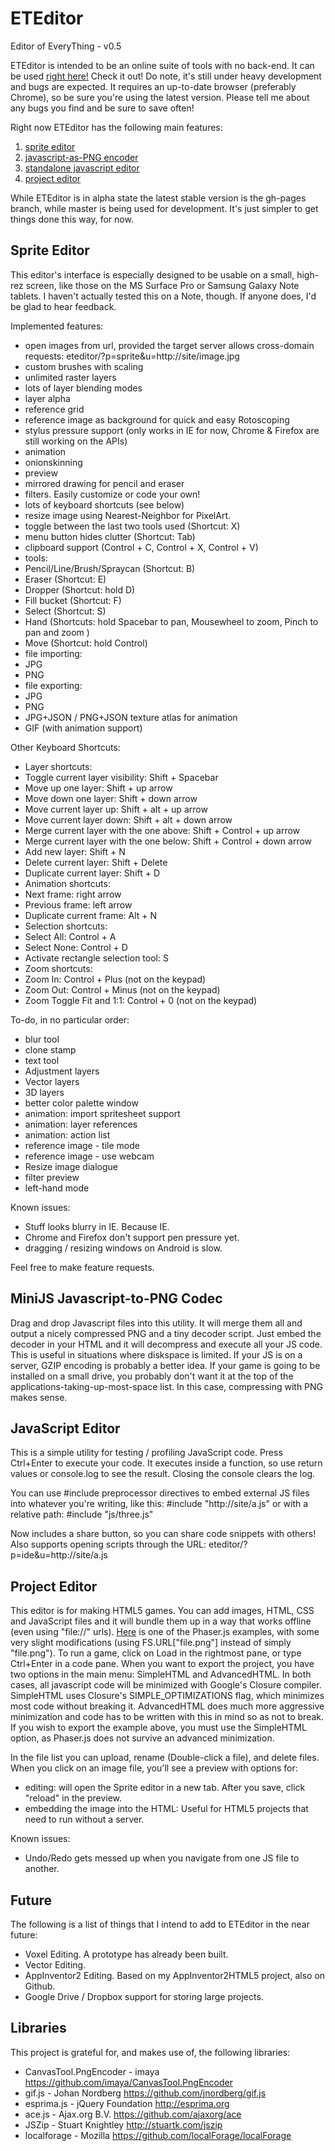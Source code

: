 # ETEditor
Editor of EveryThing - v0.5

ETEditor is intended to be an online suite of tools with no back-end.
It can be used [right here!](http://felipemanga.github.io/eteditor) Check it out!
Do note, it's still under heavy development and bugs are expected. It requires an up-to-date browser (preferably Chrome), so be sure you're using the latest version.
Please tell me about any bugs you find and be sure to save often!

Right now ETEditor has the following main features:
 1. [sprite editor](#spriteeditor)
 2. [javascript-as-PNG encoder](#minijs)
 3. [standalone javascript editor](#jsedit)
 4. [project editor](#projectedit)

While ETEditor is in alpha state the latest stable version is the gh-pages branch, while master is being used for development. It's just simpler to get things done this way, for now.

## <a id="spriteeditor"></a> Sprite Editor
This editor's interface is especially designed to be usable on a small, high-rez
screen, like those on the MS Surface Pro or Samsung Galaxy Note tablets. I haven't actually tested this on a Note, though. If anyone does, I'd be glad to hear feedback.

Implemented features:
- open images from url, provided the target server allows cross-domain requests: eteditor/?p=sprite&u=http://site/image.jpg
- custom brushes with scaling
- unlimited raster layers
- lots of layer blending modes
- layer alpha
- reference grid
- reference image as background for quick and easy Rotoscoping
- stylus pressure support (only works in IE for now, Chrome & Firefox are still working on the APIs)
- animation
 - onionskinning
 - preview
- mirrored drawing for pencil and eraser
- filters. Easily customize or code your own!
- lots of keyboard shortcuts (see below)
- resize image using Nearest-Neighbor for PixelArt.
- toggle between the last two tools used (Shortcut: X)
- menu button hides clutter (Shortcut: Tab)
- clipboard support (Control + C, Control + X, Control + V)
- tools:
 - Pencil/Line/Brush/Spraycan (Shortcut: B)
 - Eraser (Shortcut: E)
 - Dropper (Shortcut: hold D)
 - Fill bucket (Shortcut: F)
 - Select (Shortcut: S)
 - Hand (Shortcuts: hold Spacebar to pan, Mousewheel to zoom, Pinch to pan and zoom )
 - Move (Shortcut: hold Control)
- file importing:
 - JPG
 - PNG
- file exporting:
 - JPG
 - PNG
 - JPG+JSON / PNG+JSON texture atlas for animation
 - GIF (with animation support)

Other Keyboard Shortcuts:
 - Layer shortcuts:
  - Toggle current layer visibility: Shift + Spacebar
  - Move up one layer: Shift + up arrow
  - Move down one layer: Shift + down arrow
  - Move current layer up: Shift + alt + up arrow
  - Move current layer down: Shift + alt + down arrow
  - Merge current layer with the one above: Shift + Control + up arrow
  - Merge current layer with the one below: Shift + Control + down arrow
  - Add new layer: Shift + N
  - Delete current layer: Shift + Delete
  - Duplicate current layer: Shift + D
 - Animation shortcuts:
  - Next frame: right arrow
  - Previous frame: left arrow
  - Duplicate current frame: Alt + N
 - Selection shortcuts:
  - Select All: Control + A
  - Select None: Control + D
  - Activate rectangle selection tool: S
 - Zoom shortcuts:
  - Zoom In: Control + Plus (not on the keypad)
  - Zoom Out: Control + Minus (not on the keypad)
  - Zoom Toggle Fit and 1:1: Control + 0 (not on the keypad)

To-do, in no particular order:
 - blur tool
 - clone stamp
 - text tool
 - Adjustment layers
 - Vector layers
 - 3D layers
 - better color palette window
 - animation: import spritesheet support
 - animation: layer references
 - animation: action list
 - reference image - tile mode
 - reference image - use webcam
 - Resize image dialogue
 - filter preview
 - left-hand mode

Known issues:
 - Stuff looks blurry in IE. Because IE.
 - Chrome and Firefox don't support pen pressure yet.
 - dragging / resizing windows on Android is slow.

Feel free to make feature requests.

## <a id="minijs"></a> MiniJS Javascript-to-PNG Codec
Drag and drop Javascript files into this utility. It will merge them all and
output a nicely compressed PNG and a tiny decoder script. Just embed the decoder
in your HTML and it will decompress and execute all your JS code.
This is useful in situations where diskspace is limited. If your JS is on a
server, GZIP encoding is probably a better idea. If your game is going to be
installed on a small drive, you probably don't want it at the top of the applications-taking-up-most-space list. In this case, compressing with PNG makes sense.

## <a id="jsedit"></a> JavaScript Editor
This is a simple utility for testing / profiling JavaScript code.
Press Ctrl+Enter to execute your code. It executes inside a function, so use return values or console.log to see the result. Closing the console clears the log.

You can use #include preprocessor directives to embed external JS files into whatever you're writing, like this: #include "http://site/a.js"
or with a relative path: #include "js/three.js"

Now includes a share button, so you can share code snippets with others! Also supports opening scripts through the URL: eteditor/?p=ide&u=http://site/a.js


## <a id="projectedit"></a> Project Editor
This editor is for making HTML5 games. You can add images, HTML, CSS and JavaScript files and it will bundle them up in a way that works offline (even using "file://" urls).
[Here](https://felipemanga.github.io/eteditor/?p=projman&os=9ge6zeyhisg2pcpb7rpfowvnt11lci) is one of the Phaser.js examples, with some very slight modifications (using FS.URL["file.png"]
instead of simply "file.png").
To run a game, click on Load in the rightmost pane, or type Ctrl+Enter in a code pane.
When you want to export the project, you have two options in the main menu: SimpleHTML and AdvancedHTML.
In both cases, all javascript code will be minimized with Google's Closure compiler. SimpleHTML uses Closure's SIMPLE_OPTIMIZATIONS flag, which minimizes most code without breaking it. AdvancedHTML does much more aggressive minimization and code has to be written with this in mind so as not to break.
If you wish to export the example above, you must use the SimpleHTML option, as Phaser.js does not survive an advanced minimization.

In the file list you can upload, rename (Double-click a file), and delete files.
When you click on an image file, you'll see a preview with options for:
- editing: will open the Sprite editor in a new tab. After you save, click "reload" in the preview.
- embedding the image into the HTML: Useful for HTML5 projects that need to run without a server.

Known issues:
- Undo/Redo gets messed up when you navigate from one JS file to another.

## Future
The following is a list of things that I intend to add to ETEditor in the near future:
- Voxel Editing. A prototype has already been built.
- Vector Editing.
- AppInventor2 Editing. Based on my AppInventor2HTML5 project, also on Github.
- Google Drive / Dropbox support for storing large projects.

## Libraries
This project is grateful for, and makes use of, the following libraries:
- CanvasTool.PngEncoder - imaya https://github.com/imaya/CanvasTool.PngEncoder
- gif.js - Johan Nordberg https://github.com/jnordberg/gif.js
- esprima.js - jQuery Foundation http://esprima.org
- ace.js - Ajax.org B.V. https://github.com/ajaxorg/ace
- JSZip - Stuart Knightley http://stuartk.com/jszip
- localforage - Mozilla https://github.com/localForage/localForage
